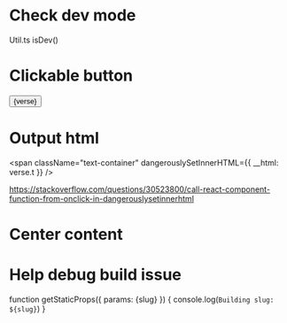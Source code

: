 # Check dev mode

Util.ts
isDev()

# Clickable button

<Link href={"/bible/" + book + "/" + chapter + "/" + verse + "/" + text}>
                      <button className={`${clickableButton}`}>{verse}</button>
                    </Link>

# Output html

 <span className="text-container" dangerouslySetInnerHTML={{ __html: verse.t }} />
 
https://stackoverflow.com/questions/30523800/call-react-component-function-from-onclick-in-dangerouslysetinnerhtml

# Center content

<div className="flex justify-center items-center">

# Help debug build issue

function getStaticProps({ params: {slug} }) {
    console.log(`Building slug: ${slug}`)
}
